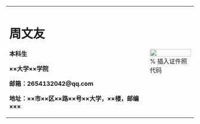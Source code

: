<table border="0">
  <tr>
    <td width="75%">
      <h1>周文友</h1>
      <p><b>本科生</b></p>
      <p><b>××大学××学院</b></p>
      <p><b>邮箱：2654132042@qq.com</b></p>
      <p><b>地址：××市××区××路××号××大学，××楼，邮编×××</b></p>
    </td>
    <td width="25%">
      <img src="/zhengjianzhao.jpg" width="100%">      % 插入证件照代码
    </td>
  </tr>
</table>
